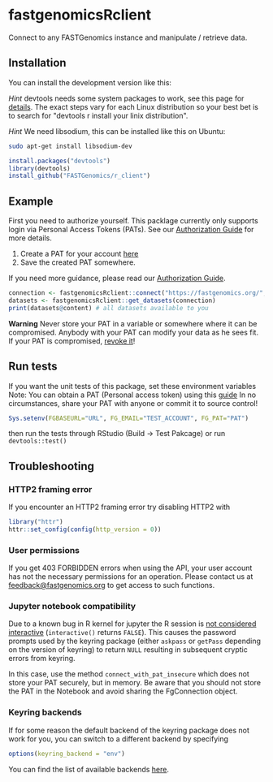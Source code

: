 # fastgenomicsRclient

Connect to any FASTGenomics instance and manipulate / retrieve data.

## Installation

You can install the development version like this:

*Hint* devtools needs some system packages to work, see this page for [details](https://www.r-project.org/nosvn/pandoc/devtools.html). The exact steps vary for each Linux distribution so your best bet is to search for "devtools r install your linix distribution".

*Hint* We need libsodium, this can be installed like this on Ubuntu:

``` bash
sudo apt-get install libsodium-dev
```

``` r
install.packages("devtools")
library(devtools)
install_github("FASTGenomics/r_client")
```

## Example

First you need to authorize yourself. This packlage currently only supports login via Personal Access Tokens (PATs). See  our [Authorization Guide](https://github.com/FASTGenomics/fastgenomics-docs/blob/master/doc/api/authorization%20guide.md) for more details.

1. Create a PAT for your account [here](https://prod.fastgenomics.org/ids/Manage/NewPatToken)
1. Save the created PAT somewhere.

If you need more guidance, please read our [Authorization Guide](https://github.com/FASTGenomics/fastgenomics-docs/blob/master/doc/api/authorization_guide.md).

``` r
connection <- fastgenomicsRclient::connect("https://fastgenomics.org/", "user@example.com") # this will show a display where you can enter your PAT
datasets <- fastgenomicsRclient::get_datasets(connection)
print(datasets@content) # all datasets available to you
```

**Warning** Never store your PAT in a variable or somewhere where it can be compromised. Anybody with your PAT can modify your data as he sees fit. If your PAT is compromised, [revoke it](https://prod.fastgenomics.org/ids/Manage/ManagePats?)!

## Run tests

If you want the unit tests of this package, set these environment variables
Note: You can obtain a PAT (Personal access token) using this [guide](https://github.com/FASTGenomics/fastgenomics-docs/blob/releases/next/doc/api/authorization%20guide.md)
In no circumstances, share your PAT with anyone or commit it to source control!

```r
Sys.setenv(FGBASEURL="URL", FG_EMAIL="TEST_ACCOUNT", FG_PAT="PAT")
```

then run the tests through RStudio (Build -> Test Pakcage) or run
`devtools::test()`

## Troubleshooting

### HTTP2 framing error

If you encounter an HTTP2 framing error try disabling HTTP2 with

``` r
library("httr")
httr::set_config(config(http_version = 0))
```

### User permissions

If you get 403 FORBIDDEN errors when using the API, your user account
has not the necessary permissions for an operation.  Please contact us
at feedback@fastgenomics.org to get access to such functions.

### Jupyter notebook compatibility

Due to a known bug in R kernel for jupyter the R session is [not considered
interactive](https://github.com/IRkernel/IRkernel/issues/236) (`interactive()` returns
`FALSE`).  This causes the password prompts used by the keyring package (either
`askpass` or `getPass` depending on the version of keyring) to return `NULL` resulting
in subsequent cryptic errors from keyring. 

In this case, use the method `connect_with_pat_insecure` which does not store your PAT securely, but in memory. Be aware that you should not store the PAT in the Notebook and avoid sharing the FgConnection object.

### Keyring backends

If for some reason the default backend of the keyring package does not work for you, you
can switch to a different backend by specifying

``` r
options(keyring_backend = "env")
```

You can find the list of available backends
[here](https://github.com/r-lib/keyring#configuring-an-os-specific-backend).
